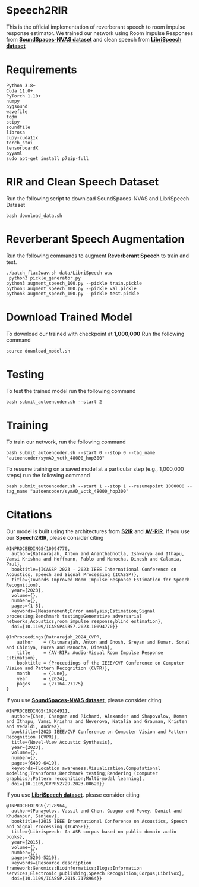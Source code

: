 # Speech2RIR

This is the official implementation of reverberant speech to room impulse response estimator. We trained our network using Room Impulse Responses from [**SoundSpaces-NVAS dataset**](https://ieeexplore.ieee.org/document/10204911) and clean speech from [**LibriSpeech dataset**](https://ieeexplore.ieee.org/document/7178964) 



# Requirements

```
Python 3.8+
Cuda 11.0+
PyTorch 1.10+
numpy
pygsound
wavefile
tqdm
scipy
soundfile
librosa
cupy-cuda11x
torch_stoi
tensorboardX
pyyaml
sudo apt-get install p7zip-full  
```

# RIR and Clean Speech Dataset
Run the following script to download SoundSpaces-NVAS and LibriSpeech Dataset
```
bash download_data.sh
```
# Reverberant Speech Augmentation

Run the following commands to augment **Reverberant Speech** to train and test.

```
./batch_flac2wav.sh data/LibriSpeech-wav
 python3 pickle_generator.py
python3 augment_speech_100.py --pickle train.pickle
python3 augment_speech_100.py --pickle val.pickle
python3 augment_speech_100.py --pickle test.pickle
```

# Download Trained Model
To download our trained with checkpoint at **1,000,000** Run the following command

```
source download_model.sh
```

# Testing
To test the trained model run the following command

```
bash submit_autoencoder.sh --start 2
```

# Training
To train our network, run the following command

```
bash submit_autoencoder.sh --start 0 --stop 0 --tag_name "autoencoder/symAD_vctk_48000_hop300"
```
To resume training on a saved model at a particular step (e.g., 1,000,000 steps) run the following command

```
bash submit_autoencoder.sh --start 1 --stop 1 --resumepoint 1000000 --tag_name "autoencoder/symAD_vctk_48000_hop300"
```

# Citations

Our model is built using the architectures from [**S2IR**](https://ieeexplore.ieee.org/abstract/document/10094770/citations?tabFilter=papers#citations) and [**AV-RIR**](https://openaccess.thecvf.com/content/CVPR2024/html/Ratnarajah_AV-RIR_Audio-Visual_Room_Impulse_Response_Estimation_CVPR_2024_paper.html). If you use our **Speech2RIR**, please consider citing

```
@INPROCEEDINGS{10094770,
  author={Ratnarajah, Anton and Ananthabhotla, Ishwarya and Ithapu, Vamsi Krishna and Hoffmann, Pablo and Manocha, Dinesh and Calamia, Paul},
  booktitle={ICASSP 2023 - 2023 IEEE International Conference on Acoustics, Speech and Signal Processing (ICASSP)}, 
  title={Towards Improved Room Impulse Response Estimation for Speech Recognition}, 
  year={2023},
  volume={},
  number={},
  pages={1-5},
  keywords={Measurement;Error analysis;Estimation;Signal processing;Benchmark testing;Generative adversarial networks;Acoustics;room impulse response;blind estimation},
  doi={10.1109/ICASSP49357.2023.10094770}}
```

```
@InProceedings{Ratnarajah_2024_CVPR,
    author    = {Ratnarajah, Anton and Ghosh, Sreyan and Kumar, Sonal and Chiniya, Purva and Manocha, Dinesh},
    title     = {AV-RIR: Audio-Visual Room Impulse Response Estimation},
    booktitle = {Proceedings of the IEEE/CVF Conference on Computer Vision and Pattern Recognition (CVPR)},
    month     = {June},
    year      = {2024},
    pages     = {27164-27175}
}
```






If you use [**SoundSpaces-NVAS dataset**](https://ieeexplore.ieee.org/document/10204911), please consider citing

```
@INPROCEEDINGS{10204911,
  author={Chen, Changan and Richard, Alexander and Shapovalov, Roman and Ithapu, Vamsi Krishna and Neverova, Natalia and Grauman, Kristen and Vedaldi, Andrea},
  booktitle={2023 IEEE/CVF Conference on Computer Vision and Pattern Recognition (CVPR)}, 
  title={Novel-View Acoustic Synthesis}, 
  year={2023},
  volume={},
  number={},
  pages={6409-6419},
  keywords={Location awareness;Visualization;Computational modeling;Transforms;Benchmark testing;Rendering (computer graphics);Pattern recognition;Multi-modal learning},
  doi={10.1109/CVPR52729.2023.00620}}
```






If you use [**LibriSpeech dataset**](https://ieeexplore.ieee.org/document/7178964). please consider citing

```
@INPROCEEDINGS{7178964,
  author={Panayotov, Vassil and Chen, Guoguo and Povey, Daniel and Khudanpur, Sanjeev},
  booktitle={2015 IEEE International Conference on Acoustics, Speech and Signal Processing (ICASSP)}, 
  title={Librispeech: An ASR corpus based on public domain audio books}, 
  year={2015},
  volume={},
  number={},
  pages={5206-5210},
  keywords={Resource description framework;Genomics;Bioinformatics;Blogs;Information services;Electronic publishing;Speech Recognition;Corpus;LibriVox},
  doi={10.1109/ICASSP.2015.7178964}}
```


